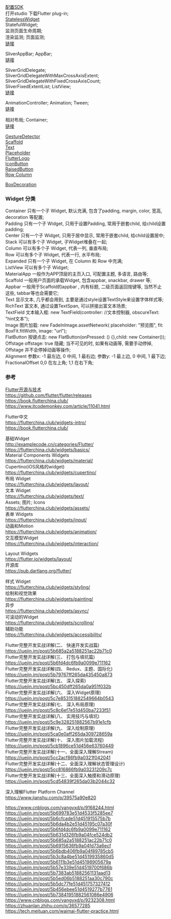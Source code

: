 [配置SDK](basic/Start.md)    
打开studio 下载Flutter plug-in;    
[StatelessWidget](basic/StatelessWidget.md)  
StatefulWidget;  
监测页面生命周期;  
渲染监测;  页面监测;  
[链接](basic/StatefulWidget.md)  

SliverAppBar;  AppBar;  
[链接](basic/AppBar.md)  

SliverGridDelegate;  
SliverGridDelegateWithMaxCrossAxisExtent;  
SliverGridDelegateWithFixedCrossAxisCount;  
SliverFixedExtentList;  ListView;  
[链接](basic/SliverGridDelegate.md)  

AnimationController;  Animation;  Tween;   
[链接](basic/Animation.md)  

相对布局;  Container;  
[链接](basic/Container.md)  

[GestureDetector](basic/GestureDetector.md)  
[Scaffold](basic/Scaffold.md)  
[Text](basic/Text.md)  
[Placeholder](basic/Placeholder.md)  
[FlutterLogo](basic/FlutterLogo.md)  
[IconButton](basic/IconButton.md)  
[RaisedButton](basic/RaisedButton.md)  
[Row Column](basic/Row_Column.md)  

[BoxDecoration](basic/BoxDecoration.md)  


### Widget 分类  
Container            	只有一个子 Widget, 默认充满, 包含了padding, margin, color, 宽高, decoration 等配置;  
Padding	                只有一个子 Widget, 只用于设置Padding, 常用于嵌套child, 给child设置padding;  
Center                     只有一个子 Widget, 只用于居中显示, 常用于嵌套child, 给child设置居中;  
Stack                        可以有多个子 Widget, 子Widget堆叠在一起;  
Column                   可以有多个子 Widget, 代表一列, 垂直布局;  
Row                         可以有多个子 Widget, 代表一行, 水平布局;  
Expanded               只有一个子 Widget, 在  Column 和  Row 中充满;  
ListView                  可以有多个子 Widget;  
MaterialApp       	一般作为APP顶层的主页入口, 可配置主题, 多语言, 路由等;  
Scaffold	                一般用户页面的承载Widget, 包含appbar, snackbar, drawer 等;  
Appbar	                一般用于Scaffold的appbar , 内有标题, 二级页面返回按键等, 当然不止这些, tabbar等也会需要它;  
Text	                        显示文本, 几乎都会用到, 主要是通过style设置TextStyle来设置字体样式等;  
RichText	               富文本, 通过设置TextSpan, 可以拼接出富文本场景;  
TextField	               文本输入框: new TextField(controller: //文本控制器, obscureText: "hint文本");  
Image	                   图片加载: new FadeInImage.assetNetwork( placeholder: "预览图", fit: BoxFit.fitWidth, image: "url");  
FlatButton	           按键点击: new FlatButton(onPressed: () {},child: new Container());  
Offstage                  offstage: true 隐藏;  当不可见的时, 如果有动画等, 需要手动停掉, Offstage 并不会停掉动画等操作;  
Alignment               参数x: -1 最左边, 0 中间, 1 最右边;  参数y: -1 最上边, 0 中间, 1 最下边; 
FractionalOffset     0,0 在左上角; 1,1 在右下角;  

### 参考  
[Flutter开源与技术](flutter_blog.md)  
https://github.com/flutter/flutter/releases  
https://book.flutterchina.club/  
https://www.itcodemonkey.com/article/11041.html   


Flutter中文  
https://flutterchina.club/widgets-intro/  
https://book.flutterchina.club/  

基础Widget  
http://examplecode.cn/categories/Flutter/  
https://flutterchina.club/widgets/basics/  
Material Components Widgets  
https://flutterchina.club/widgets/material/  
Cupertino(iOS风格的widget)  
https://flutterchina.club/widgets/cupertino/  
布局 Widget  
https://flutterchina.club/widgets/layout/  
文本 Widget  
https://flutterchina.club/widgets/text/  
Assets;  图片;  Icons  
https://flutterchina.club/widgets/assets/  
表单 Widgets  
https://flutterchina.club/widgets/input/  
动画和Motion  
https://flutterchina.club/widgets/animation/  
交互模型Widget  
https://flutterchina.club/widgets/interaction/  

Layout Widgets  
https://flutter.io/widgets/layout/  
开源库  
https://pub.dartlang.org/flutter/  

样式 Widget  
https://flutterchina.club/widgets/styling/  
绘制和视觉效果  
https://flutterchina.club/widgets/painting/  
异步  
https://flutterchina.club/widgets/async/  
可滚动的Widget  
https://flutterchina.club/widgets/scrolling/   
辅助功能  
https://flutterchina.club/widgets/accessibility/  

  
Flutter完整开发实战详解(二、 快速开发实战篇)   
https://juejin.im/post/5b685a2a5188251ac22b71c0  
Flutter完整开发实战详解(三、 打包与填坑篇)  
https://juejin.im/post/5b6fd4dc6fb9a0099e711162  
Flutter完整开发实战详解(四、 Redux、主题、国际化)  
https://juejin.im/post/5b79767ff265da435450a873  
Flutter完整开发实战详解(五、 深入探索)  
https://juejin.im/post/5bc450dff265da0a951f032b  
Flutter完整开发实战详解(六、 深入Widget原理)  
https://juejin.im/post/5c7e853151882549664b0543  
Flutter完整开发实战详解(七、 深入布局原理)  
https://juejin.im/post/5c8c6ef7e51d450ba7233f51  
Flutter完整开发实战详解(八、 实用技巧与填坑)  
https://juejin.im/post/5c9e328251882567b91e1cfb  
Flutter完整开发实战详解(九、 深入绘制原理)  
https://juejin.im/post/5ca0e0aff265da309728659a  
Flutter完整开发实战详解(十、 深入图片加载流程)  
https://juejin.im/post/5cb1896ce51d456e63760449  
Flutter完整开发实战详解(十一、全面深入理解Stream)  
https://juejin.im/post/5cc2acf86fb9a0321f042041  
Flutter完整开发实战详解(十二、全面深入理解状态管理设计)  
https://juejin.im/post/5cc816866fb9a03231209c7c  
Flutter完整开发实战详解(十三、全面深入触摸和滑动原理)  
https://juejin.im/post/5cd54839f265da03b2044c32  


深入理解Flutter Platform Channel  
https://www.jianshu.com/p/39575a90e820  



https://www.cnblogs.com/yangyxd/p/9168244.html  
https://juejin.im/post/5b699783e51d4533f5285ee7  
https://juejin.im/post/5b6cfcade51d451915575b7b  
https://juejin.im/post/5b6da4b2e51d45195c07a30f  
https://juejin.im/post/5b6fd4dc6fb9a0099e711162
https://juejin.im/post/5b631d326fb9a04fce524db2  
https://juejin.im/post/5b685a2a5188251ac22b71c0  
https://juejin.im/post/5b6915636fb9a04fd73a6ecf  
https://juejin.im/post/5b6bdb406fb9a04f89785cb5  
https://juejin.im/post/5b3c8a4be51d4519935860d5  
https://juejin.im/post/5b6111b3e51d45198905679a  
https://juejin.im/post/5b57e339e51d4519700f686b  
https://juejin.im/post/5b7383ab51882561131aad13  
https://juejin.im/post/5b5ed06b5188251aa30c790c  
https://juejin.im/post/5b5dc77fe51d451757327412  
https://juejin.im/post/5b456ebee51d4519277b7761  
https://juejin.im/post/5b73841951882561086e4906  
https://www.cnblogs.com/yangyxd/p/9232308.html  
https://zhuanlan.zhihu.com/p/36577285  
https://tech.meituan.com/waimai-flutter-practice.html  


